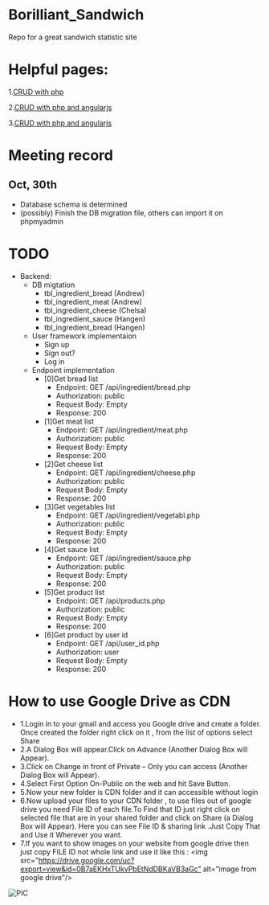 # Borilliant_Sandwich
Repo for a great sandwich statistic site


# Helpful pages:

1.[CRUD with php](https://github.com/chapagain/crud-php-simple)

2.[CRUD with php and angularjs](http://angularcode.com/demo-of-a-simple-crud-restful-php-service-used-with-angularjs-and-mysql/)

3.[CRUD with php and angularjs](https://www.youtube.com/watch?v=Y_nJIp0UqI0)

# Meeting record

## Oct, 30th 
- Database schema is determined
- (possibly) Finish the DB migration file, others can import it on phpmyadmin

# TODO 
- Backend:
    - DB migtation
        - tbl_ingredient_bread (Andrew)
        - tbl_ingredient_meat (Andrew)
        - tbl_ingredient_cheese (Chelsa)
        - tbl_ingredient_sauce (Hangen)
        - tbl_ingredient_bread (Hangen)
    - User framework implementaion 
        - Sign up
        - Sign out?
        - Log in
    - Endpoint implementation 
        - [0]Get bread list
            - Endpoint: GET /api/ingredient/bread.php
            - Authorization: public
            - Request Body: Empty
            - Response: 200
        - [1]Get meat list
            - Endpoint: GET /api/ingredient/meat.php
            - Authorization: public
            - Request Body: Empty
            - Response: 200
        - [2]Get cheese list
            - Endpoint: GET /api/ingredient/cheese.php
            - Authorization: public
            - Request Body: Empty
            - Response: 200
        - [3]Get vegetables list
            - Endpoint: GET /api/ingredient/vegetabl.php
            - Authorization: public
            - Request Body: Empty
            - Response: 200
        - [4]Get sauce list
            - Endpoint: GET /api/ingredient/sauce.php
            - Authorization: public
            - Request Body: Empty
            - Response: 200
        - [5]Get product list
            - Endpoint: GET /api/products.php
            - Authorization: public
            - Request Body: Empty
            - Response: 200
        - [6]Get product by user id
            - Endpoint: GET /api/user_id.php
            - Authorization: user
            - Request Body: Empty
            - Response: 200


# How to use Google Drive as CDN
- 1.Login in to your gmail and access you Google drive and create a folder. Once created the folder right click on it , from the list of options select Share
- 2.A Dialog Box will appear.Click on Advance (Another Dialog Box will Appear).
- 3.Click on Change in front of Private – Only you can access (Another Dialog Box will Appear).
- 4.Select First Option On-Public on the web and hit Save Button.
- 5.Now your new folder is CDN folder and it can accessible without login
- 6.Now upload your files to your CDN folder , to use files out of google drive you need File ID of each file.To Find that ID just right click on selected file that are in your shared folder and click on Share (a Dialog Box will Appear). Here you can see File ID & sharing link .Just Copy That and Use it Wherever you want.
- 7.If you want to show images on your website from google drive then just copy FILE ID not whole link and use it like this :
<img src=”https://drive.google.com/uc?export=view&id=0B7aEKHxTUkvPbEtNdDBKaVB3aGc” alt=”image from google drive"/>

![PIC](https://drive.google.com/uc?export=view&id=0B-iI-ckRs-P2TUVQeENKekthTzQ)



